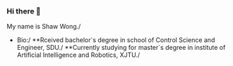 ### Hi there 👋

My name is Shaw Wong./
* Bio:/
**Rceived bachelor\`s degree in school of Control Science and Engineer, SDU./
**Currently studying for master\`s degree in institute of Artificial Intelligence and Robotics, XJTU./
